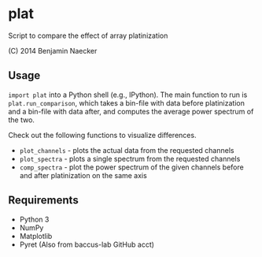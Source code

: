 # plat
Script to compare the effect of array platinization

(C) 2014 Benjamin Naecker

Usage
-----
`import plat` into a Python shell (e.g., IPython). The main function to run
is `plat.run_comparison`, which takes a bin-file with data before platinization
and a bin-file with data after, and computes the average power spectrum of the two.

Check out the following functions to visualize differences.

+ `plot_channels` - plots the actual data from the requested channels
+ `plot_spectra`  - plots a single spectrum from the requested channels
+ `comp_spectra`  - plot the power spectrum of the given channels before and after platinization on the same axis
   
Requirements
------------
+ Python 3
+ NumPy
+ Matplotlib
+ Pyret (Also from baccus-lab GitHub acct)
